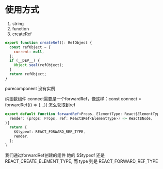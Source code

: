 #  使用方式

1. string 
2. function
3. createRef

```js
export function createRef(): RefObject {
  const refObject = {
    current: null,
  };
  if (__DEV__) {
    Object.seal(refObject);
  }
  return refObject;
}

```

purecomponent 没有实例

纯函数组件
connect需要是一个forwardRef，像这样：const connect = forwardRef(() => {...})
怎么获取到ref

```ts
export default function forwardRef<Props, ElementType: React$ElementType>(
  render: (props: Props, ref: React$Ref<ElementType>) => React$Node,
){ 
  return {
    $$typeof: REACT_FORWARD_REF_TYPE,
    render,
  };
}
```

我们通过forwardRef创建的组件 她的 $$typeof 还是 REACT_CREATE_ELEMENT_TYPE,
而 type 则是 REACT_FORWARD_REF_TYPE